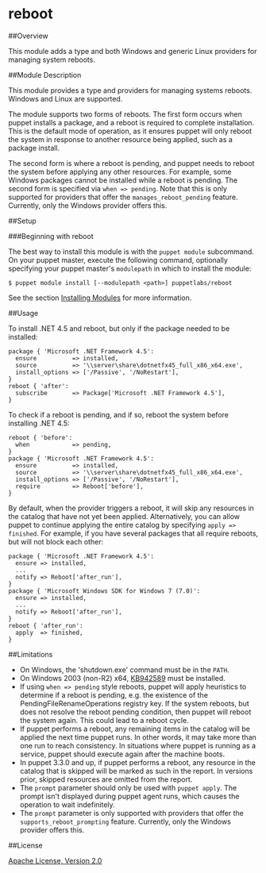 # reboot

##Overview

This module adds a type and both Windows and generic Linux providers for managing system reboots.

##Module Description

This module provides a type and providers for managing systems reboots. Windows and Linux are supported.

The module supports two forms of reboots. The first form occurs when puppet installs a package, and a reboot is required to complete installation. This is the default mode of operation, as it ensures puppet will only reboot the system in response to another resource being applied, such as a package install.

The second form is where a reboot is pending, and puppet needs to reboot the system before applying any other resources. For example, some Windows packages cannot be installed while a reboot is pending. The second form is specified via `when => pending`. Note that this is only supported for providers that offer the `manages_reboot_pending` feature. Currently, only the Windows provider offers this.

##Setup

###Beginning with reboot

The best way to install this module is with the `puppet module` subcommand.  On your puppet master, execute the following command, optionally specifying your puppet master's `modulepath` in which to install the module:

    $ puppet module install [--modulepath <path>] puppetlabs/reboot

See the section [Installing Modules](http://docs.puppetlabs.com/puppet/2.7/reference/modules_installing.html) for more information.

##Usage

To install .NET 4.5 and reboot, but only if the package needed to be installed:

    package { 'Microsoft .NET Framework 4.5':
      ensure          => installed,
      source          => '\\server\share\dotnetfx45_full_x86_x64.exe',
      install_options => ['/Passive', '/NoRestart'],
    }
    reboot { 'after':
      subscribe       => Package['Microsoft .NET Framework 4.5'],
    }

To check if a reboot is pending, and if so, reboot the system before installing .NET 4.5:

    reboot { 'before':
      when            => pending,
    }
    package { 'Microsoft .NET Framework 4.5':
      ensure          => installed,
      source          => '\\server\share\dotnetfx45_full_x86_x64.exe',
      install_options => ['/Passive', '/NoRestart'],
      require         => Reboot['before'],
    }

By default, when the provider triggers a reboot, it will skip any resources in the catalog that have not yet been applied. Alternatively, you can allow puppet to continue applying the entire catalog by specifying `apply => finished`. For example, if you have several packages that all require reboots, but will not block each other:

    package { 'Microsoft .NET Framework 4.5':
      ensure => installed,
      ...
      notify => Reboot['after_run'],
    }
    package { 'Microsoft Windows SDK for Windows 7 (7.0)':
      ensure => installed,
      ...
      notify => Reboot['after_run'],
    }
    reboot { 'after_run':
      apply  => finished,
    }

##Limitations

 * On Windows, the 'shutdown.exe' command must be in the `PATH`.
 * On Windows 2003 (non-R2) x64, [KB942589](http://support.microsoft.com/kb/942589) must be installed.
 * If using `when => pending` style reboots, puppet will apply heuristics to determine if a reboot is pending, e.g. the existence of the PendingFileRenameOperations registry key. If the system reboots, but does not resolve the reboot pending condition, then puppet will reboot the system again. This could lead to a reboot cycle.
 * If puppet performs a reboot, any remaining items in the catalog will be applied the next time puppet runs. In other words, it may take more than one run to reach consistency. In situations where puppet is running as a service, puppet should execute again after the machine boots.
 * In puppet 3.3.0 and up, if puppet performs a reboot, any resource in the catalog that is skipped will be marked as such in the report. In versions prior, skipped resources are omitted from the report.
 * The `prompt` parameter should only be used with `puppet apply`. The prompt isn't displayed during puppet agent runs, which causes the operation to wait indefinitely.
 * The `prompt` parameter is only supported with providers that offer the `supports_reboot_prompting` feature. Currently, only the Windows provider offers this.

##License

[Apache License, Version 2.0](http://www.apache.org/licenses/LICENSE-2.0.html)
